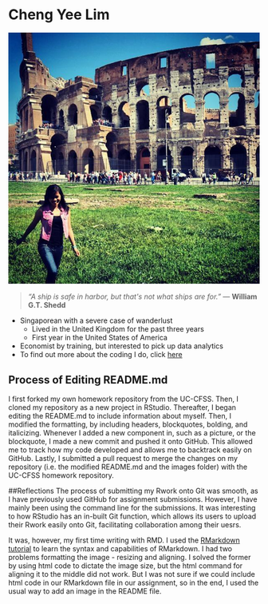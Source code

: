 # Cheng Yee Lim

![](images/profile_pic.jpg)

> *“A ship is safe in harbor, but that's not what ships are for.”*
> ― **William G.T. Shedd**

* Singaporean with a severe case of wanderlust
  + Lived in the United Kingdom for the past three years 
  + First year in the United States of America
* Economist by training, but interested to pick up data analytics  
* To find out more about the coding I do, click [here](www.github.com/limchengyee)

## Process of Editing README.md 
I first forked my own homework repository from the UC-CFSS. Then, I cloned my repository as a new project in RStudio. Thereafter, I began editing the README.md to include information about myself. Then, I modified the formatting, by including headers, blockquotes, bolding, and italicizing. Whenever I added a new component in, such as a picture, or the blockquote, I made a new commit and pushed it onto GitHub. This allowed me to track how my code developed and allows me to backtrack easily on GitHub. Lastly, I submitted a pull request to merge the changes on my repository (i.e. the modified README.md and the images folder) with the UC-CFSS homework repository. 

##Reflections 
The process of submitting my Rwork onto Git was smooth, as I have previously used GitHub for assignment submissions. However, I have mainly been using the command line for the submissions. It was interesting to how RStudio has an in-built Git function, which allows its users to upload their Rwork easily onto Git, facilitating collaboration among their uesrs. 

It was, however, my first time writing with RMD. I used the [RMarkdown tutorial](http://rmarkdown.rstudio.com/lesson-1.html) to learn the syntax and capabilities of RMarkdown. I had two problems formatting the image - resizing and aligning. I solved the former by using html code to dictate the image size, but the html command for aligning it to the middle did not work. But I was not sure if we could include html code in our RMarkdown file in our assignment, so in the end, I used the usual way to add an image in the README file. 